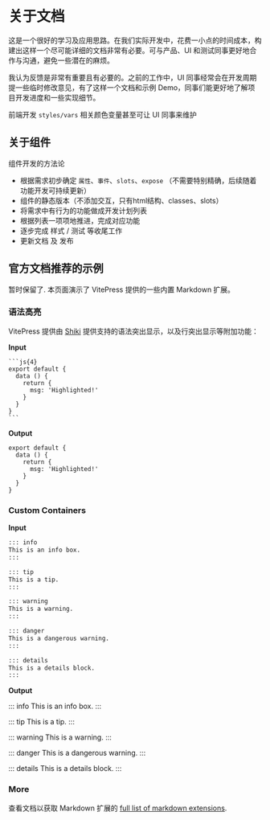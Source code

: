# 关于文档

这是一个很好的学习及应用思路。在我们实际开发中，花费一小点的时间成本，构建出这样一个尽可能详细的文档非常有必要。可与产品、UI 和测试同事更好地合作与沟通，避免一些潜在的麻烦。

我认为反馈是非常有重要且有必要的。之前的工作中，UI 同事经常会在开发周期提一些临时修改意见，有了这样一个文档和示例 Demo，同事们能更好地了解项目开发进度和一些实现细节。

前端开发 `styles/vars` 相关颜色变量甚至可让 UI 同事来维护

## 关于组件

组件开发的方法论

- 根据需求初步确定 `属性`、`事件`、`slots`、`expose` （不需要特别精确，后续随着功能开发可持续更新）
- 组件的静态版本（不添加交互，只有html结构、classes、slots）
- 将需求中有行为的功能做成开发计划列表
- 根据列表一项项地推进，完成对应功能
- 逐步完成 样式 / 测试 等收尾工作
- 更新文档 及 发布


## 官方文档推荐的示例

暂时保留了. 本页面演示了 VitePress 提供的一些内置 Markdown 扩展。

### 语法高亮

VitePress 提供由 [Shiki](https://github.com/shikijs/shiki) 提供支持的语法突出显示，以及行突出显示等附加功能：

**Input**

````
```js{4}
export default {
  data () {
    return {
      msg: 'Highlighted!'
    }
  }
}
```
````

**Output**

```js{4}
export default {
  data () {
    return {
      msg: 'Highlighted!'
    }
  }
}
```

### Custom Containers

**Input**

```md
::: info
This is an info box.
:::

::: tip
This is a tip.
:::

::: warning
This is a warning.
:::

::: danger
This is a dangerous warning.
:::

::: details
This is a details block.
:::
```

**Output**

::: info
This is an info box.
:::

::: tip
This is a tip.
:::

::: warning
This is a warning.
:::

::: danger
This is a dangerous warning.
:::

::: details
This is a details block.
:::

### More

查看文档以获取 Markdown 扩展的 [full list of markdown extensions](https://vitepress.dev/guide/markdown).
